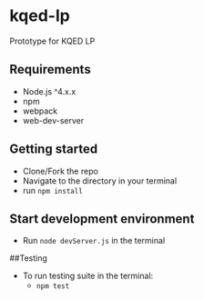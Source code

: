 # kqed-lp
Prototype for KQED LP
## Requirements
- Node.js ^4.x.x
- npm
- webpack
- web-dev-server

## Getting started
- Clone/Fork the repo
- Navigate to the directory in your terminal
- run `npm install`

## Start development environment
- Run `node devServer.js` in the terminal

##Testing
- To run testing suite in the terminal:
  - `npm test`
